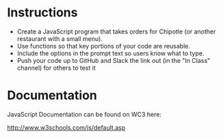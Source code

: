# Instructions

* Create a JavaScript program that takes orders for Chipotle (or another restaurant with a small menu).
* Use functions so that key portions of your code are reusable.
* Include the options in the prompt text so users know what to type.
* Push your code up to GitHub and Slack the link out (in the "In Class" channel) for others to test it

# Documentation

JavaScript Documentation can be found on WC3 here:

http://www.w3schools.com/js/default.asp
